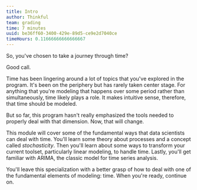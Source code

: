 ```yaml
---
title: Intro
author: Thinkful
team: grading
time: 7 minutes
uuid: be36ff60-3400-429e-89d5-ce9e2d7040ce
timeHours: 0.11666666666666667
---
```


So, you've chosen to take a journey through time?

Good call.

Time has been lingering around a lot of topics that you've explored in the program. It's been on the periphery but has rarely taken center stage. For anything that you're modeling that happens over some period rather than simultaneously, time likely plays a role. It makes intuitive sense, therefore, that time should be modeled.

But so far, this program hasn't really emphasized the tools needed to properly deal with that dimension. Now, that will change.

This module will cover some of the fundamental ways that data scientists can deal with time. You'll learn some theory about processes and a concept called _stochasticity_. Then you'll learn about some ways to transform your current toolset, particularly linear modeling, to handle time. Lastly, you'll get familiar with ARIMA, the classic model for time series analysis.

You'll leave this specialization with a better grasp of how to deal with one of the fundamental elements of modeling: time. When you're ready, continue on.
